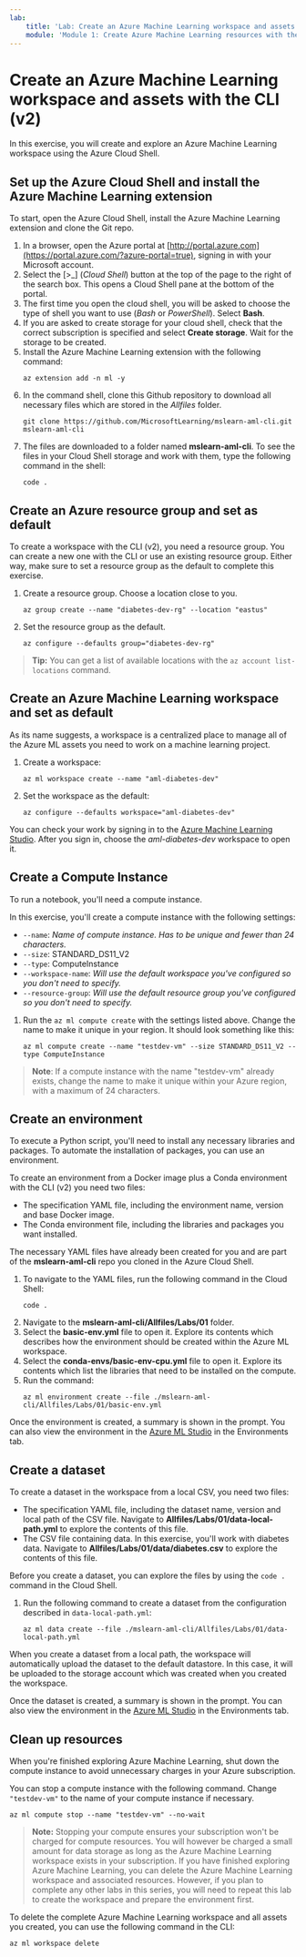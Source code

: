 ```yaml
---
lab:
    title: 'Lab: Create an Azure Machine Learning workspace and assets with the CLI (v2)'
    module: 'Module 1: Create Azure Machine Learning resources with the CLI (v2)'
---
```


# Create an Azure Machine Learning workspace and assets with the CLI (v2)

In this exercise, you will create and explore an Azure Machine Learning workspace using the Azure Cloud Shell.

## Set up the Azure Cloud Shell and install the Azure Machine Learning extension

To start, open the Azure Cloud Shell, install the Azure Machine Learning extension and clone the Git repo.

1. In a browser, open the Azure portal at [http://portal.azure.com](https://portal.azure.com/?azure-portal=true), signing in with your Microsoft account.
1. Select the [>_] (*Cloud Shell*) button at the top of the page to the right of the search box. This opens a Cloud Shell pane at the bottom of the portal.
1. The first time you open the cloud shell, you will be asked to choose the type of shell you want to use (*Bash* or *PowerShell*). Select **Bash**.
1. If you are asked to create storage for your cloud shell, check that the correct subscription is specified and select **Create storage**. Wait for the storage to be created.
1. Install the Azure Machine Learning extension with the following command:
    ```
    az extension add -n ml -y
    ```
1. In the command shell, clone this Github repository to download all necessary files which are stored in the *Allfiles* folder.
    ```
    git clone https://github.com/MicrosoftLearning/mslearn-aml-cli.git mslearn-aml-cli
    ```
1. The files are downloaded to a folder named **mslearn-aml-cli**. To see the files in your Cloud Shell storage and work with them, type the following command in the shell:
    ```
    code .
    ```

## Create an Azure resource group and set as default

To create a workspace with the CLI (v2), you need a resource group. You can create a new one with the CLI or use an existing resource group. Either way, make sure to set a resource group as the default to complete this exercise.

1. Create a resource group. Choose a location close to you.
    ```azurecli
    az group create --name "diabetes-dev-rg" --location "eastus"
    ```
1. Set the resource group as the default.
    ```azurecli
    az configure --defaults group="diabetes-dev-rg"
    ```

> **Tip:** You can get a list of available locations with the `az account list-locations` command.

## Create an Azure Machine Learning workspace and set as default

As its name suggests, a workspace is a centralized place to manage all of the Azure ML assets you need to work on a machine learning project.

1. Create a workspace:
    ```azurecli
    az ml workspace create --name "aml-diabetes-dev"
    ```
1. Set the workspace as the default:
    ```azurecli
    az configure --defaults workspace="aml-diabetes-dev"
    ```

You can check your work by signing in to the [Azure Machine Learning Studio](https://ml.azure.com). After you sign in, choose the *aml-diabetes-dev* workspace to open it.

## Create a Compute Instance

To run a notebook, you'll need a compute instance.

In this exercise, you'll create a compute instance with the following settings:
- `--name`: *Name of compute instance. Has to be unique and fewer than 24 characters.*
- `--size`: STANDARD_DS11_V2
- `--type`: ComputeInstance
- `--workspace-name`: *Will use the default workspace you've configured so you don't need to specify.*
- `--resource-group`: *Will use the default resource group you've configured so you don't need to specify.*

1. Run the `az ml compute create` with the settings listed above. Change the name to make it unique in your region. It should look something like this:
    ```azurecli
    az ml compute create --name "testdev-vm" --size STANDARD_DS11_V2 --type ComputeInstance
    ```

> **Note**: If a compute instance with the name "testdev-vm" already exists, change the name to make it unique within your Azure region, with a maximum of 24 characters.

## Create an environment

To execute a Python script, you'll need to install any necessary libraries and packages. To automate the installation of packages, you can use an environment.

To create an environment from a Docker image plus a Conda environment with the CLI (v2) you need two files:

- The specification YAML file, including the environment name, version and base Docker image.
- The Conda environment file, including the libraries and packages you want installed.

The necessary YAML files have already been created for you and are part of the **mslearn-aml-cli** repo you cloned in the Azure Cloud Shell.

1. To navigate to the YAML files, run the following command in the Cloud Shell:
    ```
    code .
    ```
1. Navigate to the **mslearn-aml-cli/Allfiles/Labs/01** folder.
1. Select the **basic-env.yml** file to open it. Explore its contents which describes how the environment should be created within the Azure ML workspace.
1. Select the **conda-envs/basic-env-cpu.yml** file to open it. Explore its contents which list the libraries that need to be installed on the compute.
1. Run the command:
    ```azurecli
    az ml environment create --file ./mslearn-aml-cli/Allfiles/Labs/01/basic-env.yml
    ```

Once the environment is created, a summary is shown in the prompt. You can also view the environment in the [Azure ML Studio](https://ml.azure.com) in the Environments tab.

## Create a dataset

To create a dataset in the workspace from a local CSV, you need two files:

- The specification YAML file, including the dataset name, version and local path of the CSV file. Navigate to  **Allfiles/Labs/01/data-local-path.yml** to explore the contents of this file.
- The CSV file containing data. In this exercise, you'll work with diabetes data. Navigate to **Allfiles/Labs/01/data/diabetes.csv** to explore the contents of this file.

Before you create a dataset, you can explore the files by using the `code .` command in the Cloud Shell.
1. Run the following command to create a dataset from the configuration described in `data-local-path.yml`:
    ```azurecli
    az ml data create --file ./mslearn-aml-cli/Allfiles/Labs/01/data-local-path.yml
    ```

When you create a dataset from a local path, the workspace will automatically upload the dataset to the default datastore. In this case, it will be uploaded to the storage account which was created when you created the workspace.

Once the dataset is created, a summary is shown in the prompt. You can also view the environment in the [Azure ML Studio](https://ml.azure.com) in the Environments tab.

## Clean up resources

When you're finished exploring Azure Machine Learning, shut down the compute instance to avoid unnecessary charges in your Azure subscription.

You can stop a compute instance with the following command. Change `"testdev-vm"` to the name of your compute instance if necessary.

```azurecli
az ml compute stop --name "testdev-vm" --no-wait
```

> **Note:** Stopping your compute ensures your subscription won't be charged for compute resources. You will however be charged a small amount for data storage as long as the Azure Machine Learning workspace exists in your subscription. If you have finished exploring Azure Machine Learning, you can delete the Azure Machine Learning workspace and associated resources. However, if you plan to complete any other labs in this series, you will need to repeat this lab to create the workspace and prepare the environment first.

To delete the complete Azure Machine Learning workspace and all assets you created, you can use the following command in the CLI:

```azurecli
az ml workspace delete
```
